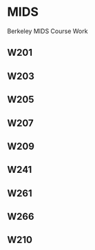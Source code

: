 # MIDS
Berkeley MIDS Course Work

## W201
## W203
## W205
## W207
## W209
## W241
## W261
## W266
## W210
